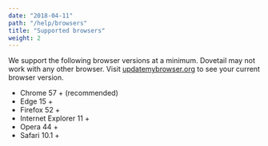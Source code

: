 ```yaml
---
date: "2018-04-11"
path: "/help/browsers"
title: "Supported browsers"
weight: 2
---
```


We support the following browser versions at a minimum. Dovetail may not work with any other browser. Visit [updatemybrowser.org](https://updatemybrowser.org/) to see your current browser version.

* Chrome 57 + (recommended)
* Edge 15 +
* Firefox 52 +
* Internet Explorer 11 +
* Opera 44 +
* Safari 10.1 +
